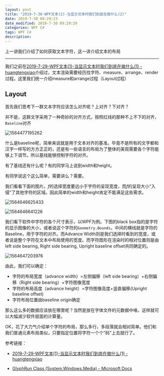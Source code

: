 ```yaml
---
layout: post
title: "2019-7-30-WPF文本(2)-当显示文本时我们到底在做什么(2)"
date: 2019-7-30 09:29:23
date_modified: 2019-7-30 09:29:29
categories: WPF C#
tags: WPF C#
description: 
---
```


上一讲我们介绍了如何获取文本字符，这一讲介绍文本的布局

-----

我们之前在[2019-7-29-WPF文本(1)-当显示文本时我们到底在做什么(1) - huangtengxiao](https://xinyuehtx.github.io/post/WPF%E6%96%87%E6%9C%AC(1)-%E5%BD%93%E6%98%BE%E7%A4%BA%E6%96%87%E6%9C%AC%E6%97%B6%E6%88%91%E4%BB%AC%E5%88%B0%E5%BA%95%E5%9C%A8%E5%81%9A%E4%BB%80%E4%B9%88(1).html)介绍过，文本渲染需要经历找字符、measure、arrange、render过程。这里我们统一介绍measure和arrange过程（Layout过程）

## Layout

首先我们思考下一群文本字符应该怎么对齐呢？上对齐？下对齐？

并不是，这群文字采用了一种奇妙的对齐方式，按照红线的那种不上不下的对齐，`Baseline`对齐

![1564477195262](../media/1564477195262.png)

什么是baseline呢，简单来说就是用于文本对齐的基准。毕竟不是所有的文字都和汉字一样写的方方正正的，还是有一些语言的布局为了整体的美观需要各个字符能够上下调节。所以基线能够控制字符的对齐。

有了基线还有什么呢？有的同学马上说到width和height。

有同学说这个这么简单，需要讲么？需要。

我们看看下面的图片。*f*的选择宽度要远小于字符的呈现宽度，而*f*的呈现大小“入侵”了其他字符的区域。因此简单的width和height肯定不能满足这些需求。

![1564646625433](../media/1564646625433.png)

![1564646641226](../media/1564646641226.png)

我们看下软件中字符的各个尺寸表示，以WPF为例。下图的black box指的是字符的显示图像的大小，或者说这个字符的`Geometry.Bounds`。中间的横线就是字符的Baseline，用于字符的对齐。而Advance Width则是我们选择时看到的宽度，或者说是整个字符在文本中布局使用的宽度。而字符图形在渲染时的相对位置则是由left side bearing, Right side bearing, Upright baseline offset共同确定的。

![1564647203976](../media/1564647203976.png)

由此，我们可以确定：

- 字符的布局宽度（advance width）=左侧偏移（left side bearing）+右侧偏移（Right side bearing）+字符图像宽度
- 字符的布局高度（advance height）=字符图像高度+竖直偏移(Upright baseline offset)
- 字符布局位置由baseline origin确定

那么这么多的数据应该放在哪里呢？当然是放在字体文件的元数据中咯，这样就可以大幅减少软件层面的计算量。

OK，花了大力气介绍单个字符的布局，那么多行，多段落就会相对简单。他们和我们普通元素布局类似，只要指定位置将字符一个个"码"上去就行了。

参考链接：

- [2019-7-29-WPF文本(1)-当显示文本时我们到底在做什么(1) - huangtengxiao](https://xinyuehtx.github.io/post/WPF%E6%96%87%E6%9C%AC(1)-%E5%BD%93%E6%98%BE%E7%A4%BA%E6%96%87%E6%9C%AC%E6%97%B6%E6%88%91%E4%BB%AC%E5%88%B0%E5%BA%95%E5%9C%A8%E5%81%9A%E4%BB%80%E4%B9%88(1).html)

- [GlyphRun Class (System.Windows.Media) - Microsoft Docs](https://docs.microsoft.com/en-us/dotnet/api/system.windows.media.glyphrun?view=netframework-4.8)



